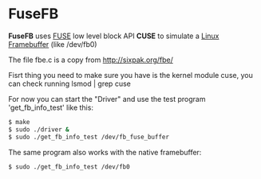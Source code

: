 # FuseFB

__FuseFB__ uses [FUSE](https://en.wikipedia.org/wiki/Filesystem_in_Userspace) low level block API __CUSE__ to simulate a [Linux Framebuffer](https://en.wikipedia.org/wiki/Linux_framebuffer) (like /dev/fb0)

The file fbe.c is a copy from http://sixpak.org/fbe/

Fisrt thing you need to make sure you have is the kernel module cuse, you can check running lsmod | grep cuse

For now you can start the "Driver" and use the test program 'get_fb_info_test' like this:

````bash
$ make
$ sudo ./driver &
$ sudo ./get_fb_info_test /dev/fb_fuse_buffer
````

The same program also works with the native framebuffer:

````bash
$ sudo ./get_fb_info_test /dev/fb0
````
